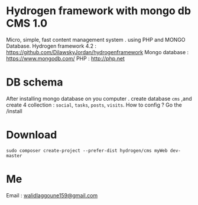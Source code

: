 # Hydrogen framework with mongo db CMS 1.0
Micro, simple, fast content management system . using PHP and MONGO Database.
Hydrogen framework 4.2 : https://github.com/DilawskyJordan/hydrogenframework
Mongo database : https://www.mongodb.com/
PHP : http://php.net
# DB schema 
After installing mongo database on you computer . create database `cms` ,and create 4 collection : `social`, `tasks`, `posts`, `visits`.
How to config ? Go the /install
# Download
`sudo composer create-project --prefer-dist hydrogen/cms myWeb dev-master`
# Me
Email : walidlaggoune159@gmail.com
